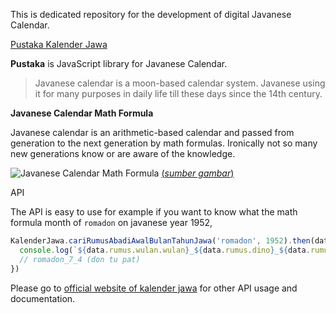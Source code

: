 This is dedicated repository for the development of digital Javanese Calendar. 

[Pustaka Kalender Jawa](https://github.com/kalenderjawa/pustaka)

**Pustaka** is JavaScript library for Javanese Calendar.

> Javanese calendar is a moon-based calendar system. Javanese using it for many purposes in daily life till these days since the 14th century.

 
**Javanese Calendar Math Formula**

Javanese calendar is an arithmetic-based calendar and passed from generation to the next generation by math formulas. Ironically not so many new generations know or are aware of the knowledge.

![Javanese Calendar Math Formula](https://assets.caknun.com/media/2019/01/20190102-menek-kalender-4.jpg)
[(*sumber gambar*)](https://www.caknun.com/2019/kalender-jowo-digowo-kalender-arab-digarap-kalender-barat-diruwat)

API

The API is easy to use for example if you want to know what the math formula month of `romadon` on javanese year 1952,

```javascript
KalenderJawa.cariRumusAbadiAwalBulanTahunJawa('romadon', 1952).then(data => {
  console.log(`${data.rumus.wulan.wulan}_${data.rumus.dino}_${data.rumus.pasaran}`)
  // romadon_7_4 (don tu pat)
})
```

Please go to [official website of kalender jawa](https://kalenderjawa.dev/api/) for other API usage and documentation.
